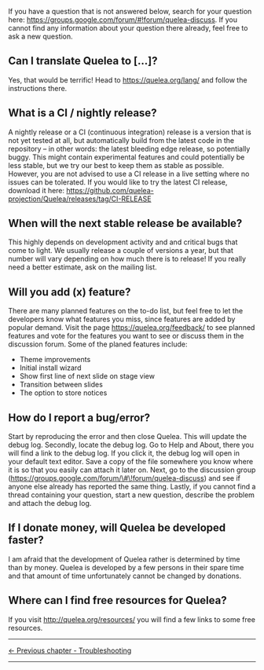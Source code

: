 If you have a question that is not answered below, search for your
question here: <https://groups.google.com/forum/#!forum/quelea-discuss>.
If you cannot find any information about your question there already,
feel free to ask a new question.

## Can I translate Quelea to \[...\]?

Yes, that would be terrific\! Head to <https://quelea.org/lang/> and
follow the instructions there.

## What is a CI / nightly release?

A nightly release or a CI (continuous integration) release is a version
that is not yet tested at all, but automatically build from the latest
code in the repository – in other words: the latest bleeding edge
release, so potentially buggy. This might contain experimental features
and could potentially be less stable, but we try our best to keep them
as stable as possible. However, you are not advised to use a CI release
in a live setting where no issues can be tolerated. If you would like to
try the latest CI release, download it here:
<https://github.com/quelea-projection/Quelea/releases/tag/CI-RELEASE>

## When will the next stable release be available?

This highly depends on development activity and and critical bugs that
come to light. We usually release a couple of versions a year, but that
number will vary depending on how much there is to release\! If you
really need a better estimate, ask on the mailing list.

## Will you add (x) feature?

There are many planned features on the to-do list, but feel free to let
the developers know what features you miss, since features are added by
popular demand. Visit the page <https://quelea.org/feedback/> to see
planned features and vote for the features you want to see or discuss
them in the discussion forum. Some of the planed features include:

  - Theme improvements
  - Initial install wizard
  - Show first line of next slide on stage view
  - Transition between slides
  - The option to store notices

## How do I report a bug/error?

Start by reproducing the error and then close Quelea. This will update
the debug log. Secondly, locate the debug log. Go to Help and About,
there you will find a link to the debug log. If you click it, the debug
log will open in your default text editor. Save a copy of the file
somewhere you know where it is so that you easily can attach it later
on. Next, go to the discussion group
(https://groups.google.com/forum/\#\!forum/quelea-discuss) and see if
anyone else already has reported the same thing. Lastly, if you cannot
find a thread containing your question, start a new question, describe
the problem and attach the debug log.

## If I donate money, will Quelea be developed faster?

I am afraid that the development of Quelea rather is determined by time
than by money. Quelea is developed by a few persons in their spare time
and that amount of time unfortunately cannot be changed by donations.

## Where can I find free resources for Quelea?

If you visit <http://quelea.org/resources/> you will find a few links to
some free resources.

-----



[← Previous chapter - Troubleshooting](Troubleshooting.md "Troubleshooting")

</div>

---
